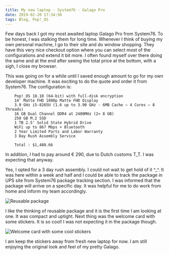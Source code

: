 ```yaml
---
title: My new laptop - System76 - Galago Pro
date: 2019-02-20 17:34:56
tags: Blog, Pop!_OS
---
```


Few days back I got my most awaited laptop Galago Pro from System76. To be honest, I was stalking them for long time. Whenever I think of buying my own personal machine, I go to their site and do window shopping. They have this very nice checkout option where you can select most of the configurations and extend it bit more. I often found myself over there doing the same and at the end after seeing the total price at the bottom, with a sigh, I close my browser.

This was going on for a while until I saved enough amount to go for my own developer machine. It was exciting to do the quote and order it from System76. The configuration is:

```
    Pop!_OS 18.10 (64-bit) with full-disk encryption 	
    14″ Matte FHD 1080p Matte FHD Display 	
    3.9 GHz i5-8265U (1.6 up to 3.90 GHz - 6MB Cache – 4 Cores – 8 Threads) 	
    16 GB Dual Channel DDR4 at 2400MHz (2× 8 GB)
    250 GB M.2 SSD
    1 TB 2.5″ Solid State Hybrid Drive
    WiFi up to 867 Mbps + Bluetooth 	
    2 Year Limited Parts and Labor Warranty
    3 Day Rush Assembly Service

    Total : $1,480.66
```
In addition, I had to pay around &euro; 290, due to Dutch customs T_T. I was expecting that anyway.

Yes, I opted for a 3 day rush assembly. I could not wait to get hold of it ^_^. It was here within a week and half and I could be able to track the package in UPS site from System76 package tracking section. I was informed that the package will arrive on a specific day. It was helpful for me to do work from home and inform my team accordingly.

![Reusable package](system_76_reusable_package.jpg)

I like the thinking of reusable package and it is the first time I am looking at one. It was compact and uptight. Next thing was the welcome card with some stickers. It is so cool! I was not expecting it in the package though.

![Welcome card with some cool stickers](system_76_gift_card.jpg)

I am keep the stickers away from fresh new laptop for now. I am still enjoying the original look and feel of my pretty Galago.